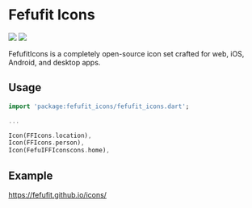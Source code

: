 # Fefufit Icons

![](https://img.shields.io/pub/v/fefufit_icons)
![](https://img.shields.io/github/license/fefufit/icons)

FefufitIcons is a completely open-source icon set crafted for web, iOS, Android, and desktop apps.

## Usage


```dart
import 'package:fefufit_icons/fefufit_icons.dart';

...

Icon(FFIcons.location),
Icon(FFIcons.person),
Icon(FefuIFFIconscons.home),
```

## Example

https://fefufit.github.io/icons/